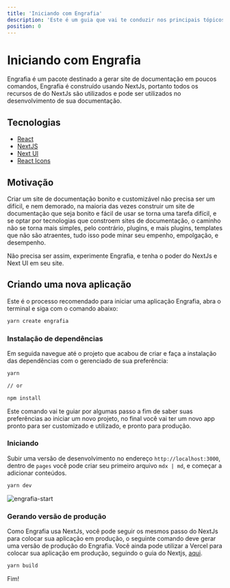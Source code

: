 ```yaml
---
title: 'Iniciando com Engrafia'
description: 'Este é um guia que vai te conduzir nos principais tópicos para iniciar com Engrafia '
position: 0
---
```


# Iniciando com Engrafia

Engrafia é um pacote destinado a gerar site de documentação em poucos comandos, Engrafia é construído usando NextJs, portanto todos os recursos de do NextJs são utilizados e pode ser utilizados no desenvolvimento de sua documentação.

## Tecnologias

- [React](https://reactjs.org/)
- [NextJS](https://nextjs.org/)
- [Next UI](https://nextui.org/)
- [React Icons](https://react-icons.github.io/react-icons/)

## Motivação

Criar um site de documentação bonito e customizável não precisa ser um difícil, e nem demorado, na maioria das vezes construir um site de documentação que seja bonito e fácil de usar se torna uma tarefa difícil, e se optar por tecnologias que constroem sites de documentação, o caminho não se torna mais simples, pelo contrário, plugins, e mais plugins, templates que não são atraentes, tudo isso pode minar seu empenho, empolgação, e desempenho.

Não precisa ser assim, experimente Engrafia, e tenha o poder do NextJs e Next UI em seu site.

## Criando uma nova aplicação

Este é o processo recomendado para iniciar uma aplicação Engrafia, abra o terminal e siga com o comando abaixo:

```bash
yarn create engrafia
```

### Instalação de dependências

Em seguida navegue até o projeto que acabou de criar e faça a instalação das dependências com o gerenciado de sua preferência:

```bash
yarn

// or

npm install
```

Este comando vai te guiar por algumas passo a fim de saber suas preferências ao iniciar um novo projeto, no final você vai ter um novo app pronto para ser customizado e utilizado, e pronto para produção.

### Iniciando

Subir uma versão de desenvolvimento no endereço `http://localhost:3000`, dentro de `pages` você pode criar seu primeiro arquivo `mdx | md`, e começar a adicionar conteúdos.

```bash
yarn dev
```

![engrafia-start](/engrafia-start.png)

### Gerando versão de produção

Como Engrafia usa NextJs, você pode seguir os mesmos passo do NextJs para colocar sua aplicação em produção, o seguinte comando deve gerar uma versão de produção do Engrafia. Você ainda pode utilizar a Vercel para colocar sua aplicação em produção, seguindo o guia do Nextjs, [aqui](https://nextjs.org/docs/deployment).

```bash
yarn build
```

Fim!
